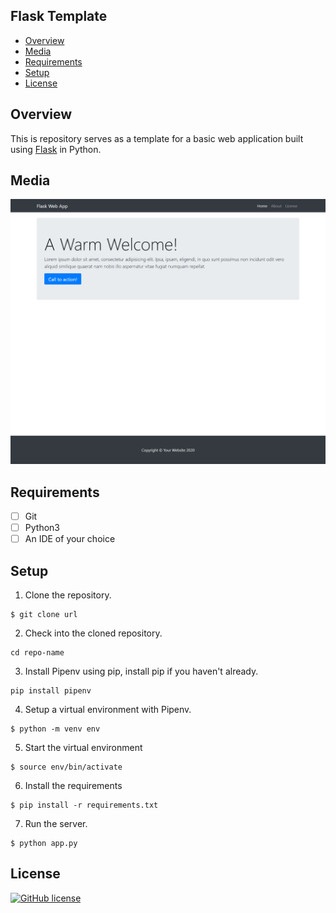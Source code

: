 ## Flask Template

- [Overview](#overview)
- [Media](#media)
- [Requirements](#requirements)
- [Setup](#setup)
- [License](#license)

<a name="overview"/></a>
## Overview
This is repository serves as a template for a basic web application built using [Flask](https://flask.palletsprojects.com/en/1.1.x/) in Python.

<a name="media"/></a>
## Media
![Screennshot of homepage](docs/screenshots/screenshot-home.png)

<a name="requirements"/></a>
## Requirements
- [ ] Git
- [ ] Python3
- [ ] An IDE of your choice

<a name="setup"/></a>
## Setup
1. Clone the repository.
```
$ git clone url
```

2. Check into the cloned repository.
```
cd repo-name
```

3. Install Pipenv using pip, install pip if you haven't already.
```
pip install pipenv
```

4. Setup a virtual environment with Pipenv.
```
$ python -m venv env
```

5. Start the virtual environment
```
$ source env/bin/activate
```

6. Install the requirements
```
$ pip install -r requirements.txt
```

7. Run the server.
```
$ python app.py
```

<a name="license"></a>
## License
[![GitHub license](https://img.shields.io/badge/license-MIT-blue.svg)](LICENSE)
